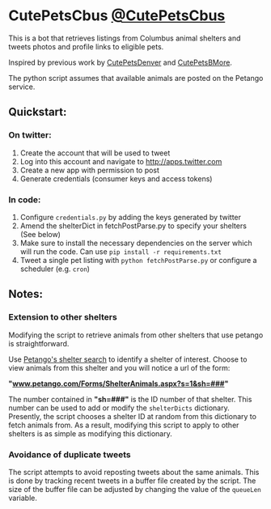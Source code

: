 # CutePetsCbus [@CutePetsCbus](http://www.twitter.com/CutePetsCbus)
This is a bot that retrieves listings from Columbus animal shelters and tweets photos and profile links to eligible pets.

Inspired by previous work by [CutePetsDenver](https://github.com/codeforamerica/CutePetsDenver) and [CutePetsBMore](https://github.com/Ryan-J-Smith/CutePetsBmore).

The python script assumes that available animals are posted on the Petango service.

## Quickstart:

### On twitter:

1. Create the account that will be used to tweet
1. Log into this account and navigate to http://apps.twitter.com
1. Create a new app with permission to post
1. Generate credentials (consumer keys and access tokens)

### In code:

1. Configure `credentials.py` by adding the keys generated by twitter
1. Amend the shelterDict in fetchPostParse.py to specify your shelters (See below)
1. Make sure to install the necessary dependencies on the server which will run the code. Can use `pip install -r requirements.txt`
1. Tweet a single pet listing with `python fetchPostParse.py` or configure a scheduler (e.g. `cron`)

## Notes:

### Extension to other shelters

Modifying the script to retrieve animals from other shelters that use petango is straightforward.

Use [Petango's shelter search](http://www.petango.com/Forms/Search.aspx) to identify a shelter of interest.  Choose to view animals from this shelter and you will notice a url of the form:

**"www.petango.com/Forms/ShelterAnimals.aspx?s=1&sh=###"**

The number contained in **"sh=###"** is the ID number of that shelter.  This number can be used to add or modify the `shelterDicts` dictionary.  Presently, the script chooses a shelter ID at random from this dictionary to fetch animals from. As a result, modifying this script to apply to other shelters is as simple as modifying this dictionary.

### Avoidance of duplicate tweets

The script attempts to avoid reposting tweets about the same animals.  This is done by tracking recent tweets in a buffer file created by the script.  The size of the buffer file can be adjusted by changing the value of the `queueLen` variable.

